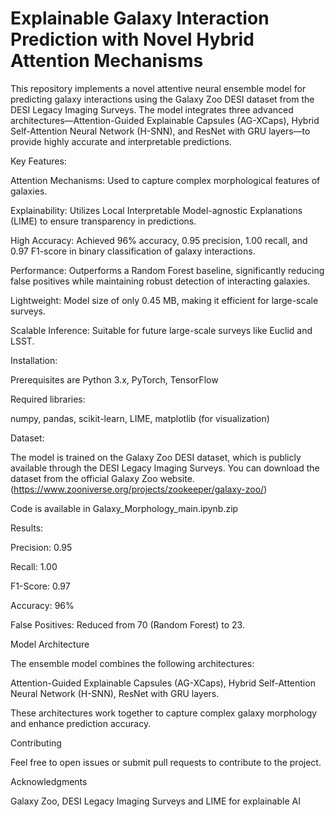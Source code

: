 # Explainable Galaxy Interaction Prediction with Novel Hybrid Attention Mechanisms

This repository implements a novel attentive neural ensemble model for predicting galaxy interactions using the Galaxy Zoo DESI dataset from the DESI Legacy Imaging Surveys. The model integrates three advanced architectures—Attention-Guided Explainable Capsules (AG-XCaps), Hybrid Self-Attention Neural Network (H-SNN), and ResNet with GRU layers—to provide highly accurate and interpretable predictions.

Key Features:

Attention Mechanisms: Used to capture complex morphological features of galaxies.

Explainability: Utilizes Local Interpretable Model-agnostic Explanations (LIME) to ensure transparency in predictions.

High Accuracy: Achieved 96% accuracy, 0.95 precision, 1.00 recall, and 0.97 F1-score in binary classification of galaxy interactions.

Performance: Outperforms a Random Forest baseline, significantly reducing false positives while maintaining robust detection of interacting galaxies.

Lightweight: Model size of only 0.45 MB, making it efficient for large-scale surveys.

Scalable Inference: Suitable for future large-scale surveys like Euclid and LSST.

Installation:

Prerequisites are
Python 3.x,
PyTorch,
TensorFlow 

Required libraries:

numpy,
pandas,
scikit-learn,
LIME,
matplotlib (for visualization)

Dataset:

The model is trained on the Galaxy Zoo DESI dataset, which is publicly available through the DESI Legacy Imaging Surveys. You can download the dataset from the official Galaxy Zoo website. (https://www.zooniverse.org/projects/zookeeper/galaxy-zoo/)

Code is available in Galaxy_Morphology_main.ipynb.zip

Results:

Precision: 0.95

Recall: 1.00

F1-Score: 0.97

Accuracy: 96%

False Positives: Reduced from 70 (Random Forest) to 23.


Model Architecture

The ensemble model combines the following architectures:

Attention-Guided Explainable Capsules (AG-XCaps),
Hybrid Self-Attention Neural Network (H-SNN),
ResNet with GRU layers.

These architectures work together to capture complex galaxy morphology and enhance prediction accuracy.

Contributing

Feel free to open issues or submit pull requests to contribute to the project.

Acknowledgments

Galaxy Zoo,
DESI Legacy Imaging Surveys and
LIME for explainable AI
